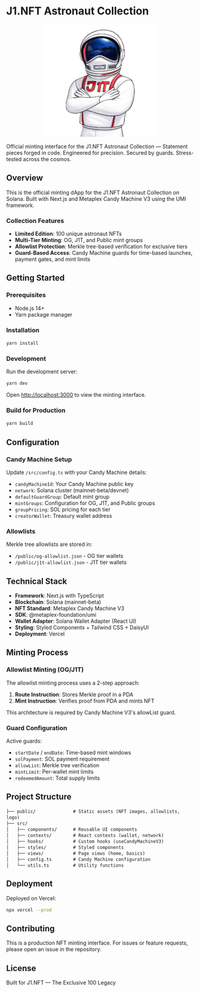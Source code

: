 # J1.NFT Astronaut Collection

<div align="center">
  <img src="public/astro-logo.png" alt="J1.NFT Astronaut" width="300"/>
</div>

Official minting interface for the J1.NFT Astronaut Collection — Statement pieces forged in code. Engineered for precision. Secured by guards. Stress-tested across the cosmos.

## Overview

This is the official minting dApp for the J1.NFT Astronaut Collection on Solana. Built with Next.js and Metaplex Candy Machine V3 using the UMI framework.

### Collection Features

- **Limited Edition**: 100 unique astronaut NFTs
- **Multi-Tier Minting**: OG, J1T, and Public mint groups
- **Allowlist Protection**: Merkle tree-based verification for exclusive tiers
- **Guard-Based Access**: Candy Machine guards for time-based launches, payment gates, and mint limits

## Getting Started

### Prerequisites

- Node.js 14+
- Yarn package manager

### Installation

```bash
yarn install
```

### Development

Run the development server:

```bash
yarn dev
```

Open [http://localhost:3000](http://localhost:3000) to view the minting interface.

### Build for Production

```bash
yarn build
```

## Configuration

### Candy Machine Setup

Update `/src/config.ts` with your Candy Machine details:

- `candyMachineId`: Your Candy Machine public key
- `network`: Solana cluster (mainnet-beta/devnet)
- `defaultGuardGroup`: Default mint group
- `mintGroups`: Configuration for OG, J1T, and Public groups
- `groupPricing`: SOL pricing for each tier
- `creatorWallet`: Treasury wallet address

### Allowlists

Merkle tree allowlists are stored in:
- `/public/og-allowlist.json` - OG tier wallets
- `/public/j1t-allowlist.json` - J1T tier wallets

## Technical Stack

- **Framework**: Next.js with TypeScript
- **Blockchain**: Solana (mainnet-beta)
- **NFT Standard**: Metaplex Candy Machine V3
- **SDK**: @metaplex-foundation/umi
- **Wallet Adapter**: Solana Wallet Adapter (React UI)
- **Styling**: Styled Components + Tailwind CSS + DaisyUI
- **Deployment**: Vercel

## Minting Process

### Allowlist Minting (OG/J1T)

The allowlist minting process uses a 2-step approach:

1. **Route Instruction**: Stores Merkle proof in a PDA
2. **Mint Instruction**: Verifies proof from PDA and mints NFT

This architecture is required by Candy Machine V3's allowList guard.

### Guard Configuration

Active guards:
- `startDate` / `endDate`: Time-based mint windows
- `solPayment`: SOL payment requirement
- `allowList`: Merkle tree verification
- `mintLimit`: Per-wallet mint limits
- `redeemedAmount`: Total supply limits

## Project Structure

```
├── public/              # Static assets (NFT images, allowlists, logo)
├── src/
│   ├── components/      # Reusable UI components
│   ├── contexts/        # React contexts (wallet, network)
│   ├── hooks/           # Custom hooks (useCandyMachineV3)
│   ├── styles/          # Styled components
│   ├── views/           # Page views (home, basics)
│   ├── config.ts        # Candy Machine configuration
│   └── utils.ts         # Utility functions
```

## Deployment

Deployed on Vercel:

```bash
npx vercel --prod
```

## Contributing

This is a production NFT minting interface. For issues or feature requests, please open an issue in the repository.

## License

Built for J1.NFT — The Exclusive 100 Legacy